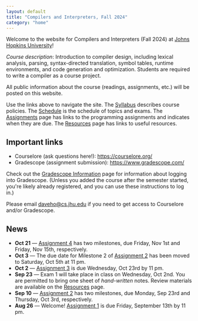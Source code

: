 ```yaml
---
layout: default
title: "Compilers and Interpreters, Fall 2024"
category: "home"
---
```


Welcome to the website for Compilers and Interpreters (Fall 2024) at <a
href="https://www.jhu.edu/">Johns Hopkins University</a>!

*Course description*: Introduction to compiler design, including lexical
analysis, parsing, syntax-directed translation, symbol tables, runtime
environments, and code generation and optimization. Students are required
to write a compiler as a course project.

All public information about the course (readings, assignments, etc.) will
be posted on this website.

Use the links above to navigate the site.  The [Syllabus](syllabus.html)
describes course policies. The [Schedule](schedule.html) is the schedule
of topics and exams.  The [Assignments](assignments.html) page has
links to the programming assignments and indicates when they are due.
The [Resources](resources.html) page has links to useful resources.

## Important links

* Courselore (ask questions here!): <https://courselore.org/>
* Gradescope (assignment submission): <https://www.gradescope.com/>

Check out the [Gradescope Information](gradescope.html) page
for information about logging into Gradescope. (Unless you added the
course after the semester started, you're likely already registered,
and you can use these instructions to log in.)

Please email <daveho@cs.jhu.edu> if you need to get access to Courselore
and/or Gradescope.

## News

* **Oct 21** — [Assignment 4](assign/assign04.html) has two milestones,
  due Friday, Nov 1st and Friday, Nov 15th, respectively.
* **Oct 3** — The due date for Milestone 2 of [Assignment 2](assign/assign02.html)
  has been moved to Saturday, Oct 5th at 11 pm.
* **Oct 2** — [Assignment 3](assign/assign03.html) is due Wednesday, Oct 23rd by 11 pm.
* **Sep 23** — Exam 1 will take place in class on Wednesday, Oct 2nd.
  You are permitted to bring one sheet of *hand-written* notes.
  Review materials are available on the [Resources](resources.html) page.
* **Sep 10** — [Assignment 2](assign/assign02.html) has two milestones, due
  Monday, Sep 23rd and Thursday, Oct 3rd, respectively.
* **Aug 26** — Welcome! [Assignment 1](assign/assign01.html) is due Friday, September
  13th by 11 pm.
